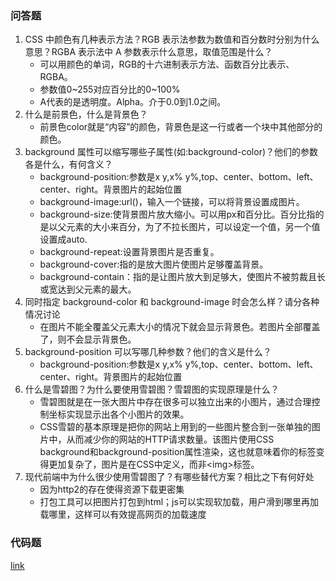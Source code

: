### 问答题
1. CSS 中颜色有几种表示方法？RGB 表示法参数为数值和百分数时分别为什么意思？RGBA 表示法中 A 参数表示什么意思，取值范围是什么？
    * 可以用颜色的单词，RGB的十六进制表示方法、函数百分比表示、RGBA。
    * 参数值0~255对应百分比的0~100%
    * A代表的是透明度。Alpha。介于0.0到1.0之间。
2. 什么是前景色，什么是背景色？
    * 前景色color就是“内容”的颜色，背景色是这一行或者一个块中其他部分的颜色。
3. background 属性可以缩写哪些子属性(如:background-color)？他们的参数各是什么，有何含义？
    * background-position:参数是x y,x% y%,top、center、bottom、left、center、right。背景图片的起始位置
    * background-image:url()，输入一个链接，可以将背景设置成图片。
    * background-size:使背景图片放大缩小。可以用px和百分比。百分比指的是以父元素的大小来百分，为了不拉长图片，可以设定一个值，另一个值设置成auto.
    * background-repeat:设置背景图片是否重复。
    * background-cover:指的是放大图片使图片足够覆盖背景。
    * background-contain：指的是让图片放大到足够大，使图片不被剪裁且长或宽达到父元素的最大。
4. 同时指定 background-color 和 background-image 时会怎么样？请分各种情况讨论
    * 在图片不能全覆盖父元素大小的情况下就会显示背景色。若图片全部覆盖了，则不会显示背景色。
5. background-position 可以写哪几种参数？他们的含义是什么？
    * background-position:参数是x y,x% y%,top、center、bottom、left、center、right。背景图片的起始位置
6. 什么是雪碧图？为什么要使用雪碧图？雪碧图的实现原理是什么？
    * 雪碧图就是在一张大图片中存在很多可以独立出来的小图片，通过合理控制坐标实现显示出各个小图片的效果。
    * CSS雪碧的基本原理是把你的网站上用到的一些图片整合到一张单独的图片中，从而减少你的网站的HTTP请求数量。该图片使用CSS background和background-position属性渲染，这也就意味着你的标签变得更加复杂了，图片是在CSS中定义，而非&lt;img>标签。
7. 现代前端中为什么很少使用雪碧图了？有哪些替代方案？相比之下有何好处
    * 因为http2的存在使得资源下载更密集
    * 打包工具可以把图片打包到html；js可以实现软加载，用户滑到哪里再加载哪里，这样可以有效提高网页的加载速度

### 代码题

    
[link](https://github.com/a735315482/mfs-homework/blob/master/homework13.html)